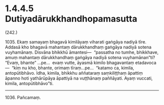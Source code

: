 

# 1.4.4.5 Dutiyadārukkhandhopamasutta





(242.)

1035\. Ekaṃ samayaṃ bhagavā kimilāyaṃ viharati gaṅgāya nadiyā tīre. Addasā kho bhagavā mahantaṃ dārukkhandhaṃ gaṅgāya nadiyā sotena vuyhamānaṃ. Disvāna bhikkhū āmantesi—  “passatha no tumhe, bhikkhave, amuṃ mahantaṃ dārukkhandhaṃ gaṅgāya nadiyā sotena vuyhamānan”ti? “Evaṃ, bhante” …pe…  evaṃ vutte, āyasmā kimilo bhagavantaṃ etadavoca—  “kiṃ nu kho, bhante, orimaṃ tīraṃ…pe…  “katamo ca, kimila, antopūtibhāvo. Idha, kimila, bhikkhu aññataraṃ saṃkiliṭṭhaṃ āpattiṃ āpanno hoti yathārūpāya āpattiyā na vuṭṭhānaṃ paññāyati. Ayaṃ vuccati, kimila, antopūtibhāvo”ti.

---

1036\. Pañcamaṃ.





